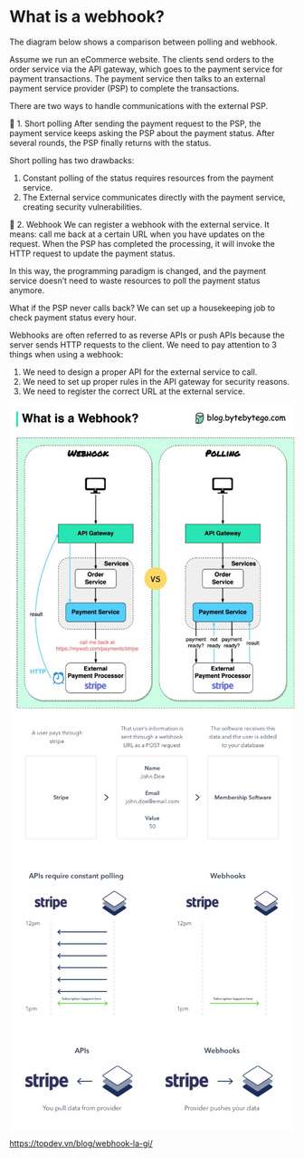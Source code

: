 # What is a webhook?


The diagram below shows a comparison between polling and webhook.

Assume we run an eCommerce website. The clients send orders to the order service via the API gateway, which goes to the payment service for payment transactions. The payment service then talks to an external payment service provider (PSP) to complete the transactions.

There are two ways to handle communications with the external PSP.

🔹 1. Short polling
After sending the payment request to the PSP, the payment service keeps asking the PSP about the payment status. After several rounds, the PSP finally returns with the status.

Short polling has two drawbacks:
1) Constant polling of the status requires resources from the payment service.
2) The External service communicates directly with the payment service, creating security vulnerabilities.

🔹 2. Webhook
We can register a webhook with the external service. It means: call me back at a certain URL when you have updates on the request. When the PSP has completed the processing, it will invoke the HTTP request to update the payment status.

In this way, the programming paradigm is changed, and the payment service doesn’t need to waste resources to poll the payment status anymore.

What if the PSP never calls back? We can set up a housekeeping job to check payment status every hour.

Webhooks are often referred to as reverse APIs or push APIs because the server sends HTTP requests to the client. We need to pay attention to 3 things when using a webhook:
1) We need to design a proper API for the external service to call.
2) We need to set up proper rules in the API gateway for security reasons.
3) We need to register the correct URL at the external service.


<img src="blog/java/img/webhook1.png" style="display: block; margin-right: auto; margin-left: auto;">

<img src="blog/java/img/webhook2.png" style="display: block; margin-right: auto; margin-left: auto;">
<img src="blog/java/img/webhook3.png" style="display: block; margin-right: auto; margin-left: auto;">
<img src="blog/java/img/webhook4.png" style="display: block; margin-right: auto; margin-left: auto;">


https://topdev.vn/blog/webhook-la-gi/